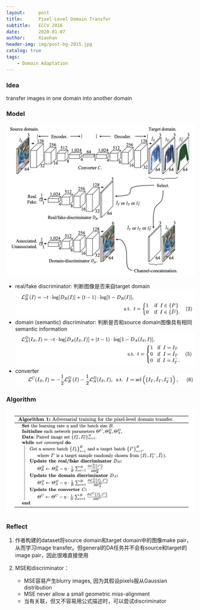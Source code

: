 ```yaml
---
layout:     post
title:      Pixel-Level Domain Transfer
subtitle:   ECCV 2016
date:       2020-01-07
author:     Xiaohan
header-img: img/post-bg-2015.jpg
catalog: true
tags:
    - Domain Adaptation
---
```

### Idea
transfer images in one domain into another domain

### Model
![-w744](/img/15784545847019.jpg)
* real/fake discriminator: 判断图像是否来自target domain
![-w727](/img/15784548684906.jpg)
* domain (semantic) discriminator: 判断是否和source domain图像具有相同semantic information
![-w729](/img/15784548946537.jpg)
* converter
 ![-w709](/img/15784556404369.jpg)

### Algorithm
![-w771](/img/15784549145475.jpg)


### Reflect
1. 作者构建的dataset将source domain和target domain中的图像make pair，从而学习image transfer。但general的DA任务并不会有source和target的image pair，因此很难直接使用  

2. MSE和discriminator：
    * MSE容易产生blurry images, 因为其假设pixels服从Gaussian distribution
    * MSE never allow a small geometric miss-alignment
    * 当有关联，但又不容易用公式描述时，可以尝试discriminator
